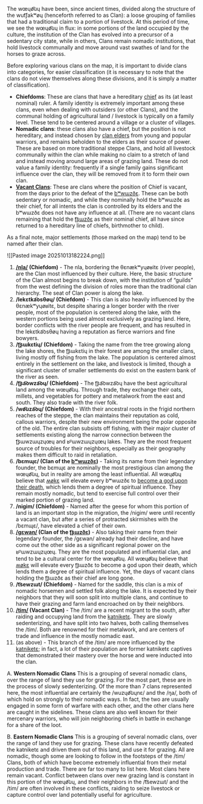 The wœɥø͡uɥ have been, since ancient times, divided along the structure of the wut͡ʃakʷøɥ (henceforth referred to as Clan): a loose grouping of families that had a traditional claim to a portion of livestock. At this period of time, we see the wœɥø͡uɥ in flux: in some portions of the land occupied by the culture, the institution of the Clan has evolved into a precursor of a sedentary city state, while in others, Clans remain nomadic institutions, that hold livestock communally and move around vast swathes of land for the horses to graze across.

Before exploring various clans on the map, it is important to divide clans into categories, for easier classification (it is necessary to note that the clans do not view themselves along these divisions, and it is simply a matter of classification).
- **Chiefdoms**: These are clans that have a hereditary [chief](Clan%20Chief) as its (at least nominal) ruler. A family identity is extremely important among these clans, even when dealing with outsiders (or other Clans), and the communal holding of agricultural land / livestock is typically on a family level. These tend to be centered around a village or a cluster of villages.
- **Nomadic clans**: these clans also have a chief, but the position is not hereditary, and instead chosen by [clan elders](Clan%20Elders) from young and popular warriors, and remains beholden to the elders as their source of power. These are based on more traditional steppe Clans, and hold all livestock communally within the clan while making no claim to a stretch of land and instead moving around large areas of grazing land. These do not value a family identity: frequently if a single family gains significant influence over the clan, they will be removed from it to form their own clan.
- **[Vacant Clans](Vacant%20Clan)**: These are clans where the position of Chief is vacant, from the days prior to the defeat of the [bʷwɯzðɛ](Bwuzde). These can be both sedentary or nomadic, and while they nominally hold the bʷwɯzðɛ as their chief, for all intents the clan is controlled by its elders and the bʷwɯzðɛ does not have any influence at all. (There are no vacant clans remaining that hold the [ʈ͡ʂɯzðɛ](Chuzde) as their nominal chief, all have since returned to a hereditary line of chiefs, birthmother to child).

As a final note, major settlements (those marked on the map) tend to be named after their clan.

![[Pasted image 20251013182224.png]]

1. **[/nla/](Nla%20Clan) (Chiefdom)** - The nla, bordering the θɛnækʷyɥøʁitɛ (river people), are the Clan most influenced by their culture. Here, the basic structure of the Clan almost begins to break down, with the institution of “guilds” from the west defining the division of roles more than the traditional clan hierarchy. The seat of Clan power is along the lake.
2. **/lekɛtka͡osθøɥ/ (Chiefdom)** - This clan is also heavily influenced by the θɛnækʷyɥøʁitɛ, but despite sharing a longer border with the river people, most of the population is centered along the lake, with the western portions being used almost exclusively as grazing land. Here, border conflicts with the river people are frequent, and has resulted in the lekɛtka͡osθøɥ having a reputation as fierce warriors and fine bowyers.
3. **/ʈ͡ʂɯkɛtiɥ/ (Chiefdom)** - Taking the name from the tree growing along the lake shores, the ʈ͡ʂɯkɛtiɥ in their forest are among the smaller clans, living mostly off fishing from the lake. The population is centered almost entirely in the settlement on the lake, and livestock is limited, though a significant cluster of smaller settlements do exist on the eastern bank of the river as seen.
4. **/ʈ͡ʂa͡owza͡oɥ/ (Chiefdom)** - The ʈ͡ʂa͡owza͡oɥ have the best agricultural land among the wœɥø͡uɥ. Through trade, they exchange their oats, millets, and vegetables for pottery and metalwork from the east and south. They also trade with the river folk.
5. **/wø͡uza͡oɥ/ (Chiefdom)** - With their ancestral roots in the frigid northern reaches of the steppe, the clan maintains their reputation as cold, callous warriors, despite their new environment being the polar opposite of the old. The entire clan subsists off fishing, with their major cluster of settlements existing along the narrow connection between the ʈ͡ʂɯwzɯɥzɥœɥ and ʁᵝɯwzɯɥzɥœɥ lakes. They are the most frequent source of troubles for their neighbors, especially as their geography makes them difficult to raid in retaliation.
6. **/bɛmɰɛ/ (Clan of the [bʷwɯzðɛ](Bwuzde))** - Taking its name from their legendary founder, the bɛmɰɛ are nominally the most prestigious clan among the wœɥø͡uɥ, but in reality are among the least influential. All wœɥø͡uɥ believe that [ʍøkɛ](Aiokkais) will elevate every bʷwɯzðɛ to [become a god upon their death](The%20Wajahe%20Pantheon#The%20Younger%20Gods), which lends them a degree of spiritual influence. They remain mostly nomadic, but tend to exercise full control over their marked portion of grazing land.
7. **/nigim/ (Chiefdom)** - Named after the geese for whom this portion of land is an important stop in the migration, the /nigim/ were until recently a vacant clan, but after a series of protracted skirmishes with the /bɛmɰɛ/, have elevated a chief of their own.
8. **[/gɛwan/](Ksehen%20Clan) (Clan of the [ʈ͡ʂɯzðɛ](Chuzde))** - Also taking their name from their legendary founder, the /gɛwan/ already had their decline, and have come out the other side as a significant regional power on the ʁᵝɯwzɯɥzɥœɥ. They are the most populated and influential clan, and tend to be a cultural center for the wœɥø͡uɥ. All wœɥø͡uɥ believe that [ʍøkɛ](Aiokkais) will elevate every ʈ͡ʂɯzðɛ to become a god upon their death, which lends them a degree of spiritual influence. Yet, the days of vacant clans holding the ʈ͡ʂɯzðɛ as their chief are long gone.
9. **/t͡sewzɯt/ (Chiefdom)** - Named for the saddle, this clan is a mix of nomadic horsemen and settled folk along the lake. It is expected by their neighbors that they will soon split into multiple clans, and continue to have their grazing and farm land encroached on by their neighbors.
10. **[/tim/](Tim%20Clan) (Vacant Clan)** - The /tim/ are a recent migrant to the south, after raiding and occupying land from the [katniketɛ](Zuu6.md). They are slowly sedenterizing, and have split into two halves, both calling themselves the /tim/. Both are renowned for their metalwork, and are centers of trade and influence in the mostly nomadic east.
11. (as above) - This branch of the /tim/ are more influenced by the [katniketɛ](Zuu6.md); in fact, a lot of their population are former katniketɛ captives that demonstrated their mastery over the horse and were inducted into the clan.

A. **Western Nomadic Clans**
This is a grouping of several nomadic clans, over the range of land they use for grazing. For the most part, these are in the process of slowly sedenterizing. Of the more than 7 clans represented here, the most influential are certainly the /wuzɥø͡uɥnɛ/ and the /ŋa/, both of which hold on strongly to their nomadic ways. In fact, the two are usually engaged in some form of warfare with each other, and the other clans here are caught in the sidelines. These clans are also well known for their mercenary warriors, who will join neighboring chiefs in battle in exchange for a share of the loot.

B. **Eastern Nomadic Clans**
This is a grouping of several nomadic clans, over the range of land they use for grazing. These clans have recently defeated the katniketɛ and driven them out of this land, and use it for grazing. All are nomadic, though some are looking to follow in the footsteps of the /tim/ Clans, both of which have become extremely influential from their metal production and trade. There are far too many to list here. Most clans here remain vacant. 
Conflict between clans over new grazing land is constant in this portion of the wœɥø͡uɥ, and their neighbors in the /t͡sewzɯt/ and the /tim/ are often involved in these conflicts, raiding to seize livestock or capture control over land potentially useful for agriculture.
